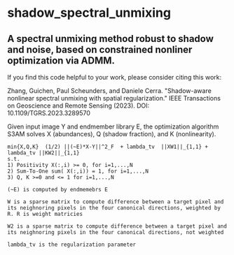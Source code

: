 # shadow_spectral_unmixing
## A spectral unmixing method robust to shadow and noise, based on constrained nonliner optimization via ADMM.

If you find this code helpful to your work, please consider citing this work:

Zhang, Guichen, Paul Scheunders, and Daniele Cerra. "Shadow-aware nonlinear spectral unmixing with spatial regularization." IEEE Transactions on Geoscience and Remote Sensing (2023). DOI: 10.1109/TGRS.2023.3289570

Given input image Y and endmember library E, the optimization algorithm S3AM solves X (abundances), Q (shadow fraction), and K (nonlinearity). 

    min{X,Q,K}  (1/2) ||(~E)*X-Y||^2_F  + lambda_tv  ||XW1||_{1,1} + lambda_tv ||KW2||_{1,1}
    s.t.
    1) Positivity X(:,i) >= 0, for i=1,...,N
    2) Sum-To-One sum( X(:,i)) = 1, for i=1,...,N
    3) Q, K >=0 and <= 1 for i=1,...,N

    (~E) is computed by endmemebrs E

    W is a sparse matrix to compute difference between a target pixel and
    its neighnoring pixels in the four canonical directions, weighted by
    R. R is weight matricies

    W2 is a sparse matrix to compute difference between a target pixel and
    its neighnoring pixels in the four canonical directions, not weighted
    
    lambda_tv is the regularization parameter
    

